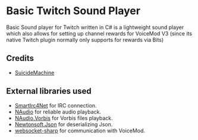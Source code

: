 ﻿Basic Twitch Sound Player
=====================
Basic Sound player for Twitch written in C# is a lightweight sound player which also allows for setting up channel rewards for VoiceMod V3 (since its native Twitch plugin normally only supports for rewards via Bits)

Credits
-------
  * [SuicideMachine](http://twitch.tv/suimachine)
  
External libraries used
-------
  * [SmartIrc4Net](https://github.com/meebey/SmartIrc4net) for IRC connection.
  * [NAudio](https://github.com/naudio/NAudio) for reliable audio playback.
  * [NAudio.Vorbis](https://github.com/naudio/Vorbis) for Vorbis files playback.
  * [Newtonsoft.Json](https://www.newtonsoft.com/json) for deserializing Json.
  * [websocket-sharp](https://github.com/sta/websocket-sharp) for communication with VoiceMod.

